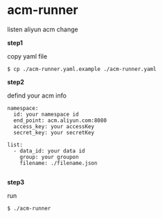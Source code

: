 # acm-runner
listen aliyun acm change

**step1** 

copy yaml file

```
$ cp ./acm-runner.yaml.example ./acm-runner.yaml
```

**step2** 

defind your acm info

```
namespace:
  id: your namespace id
  end_point: acm.aliyun.com:8080
  access_key: your accessKey
  secret_key: your secretKey

list:
  - data_id: your data id
    group: your groupon
    filename: ./filename.json


```

**step3**

run

```
$ ./acm-runner
```

